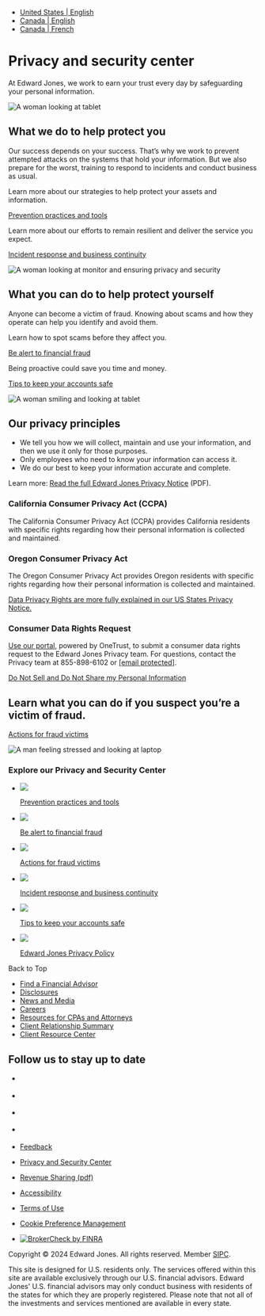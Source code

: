 * [United States | English](https://www.edwardjones.com/us-en/privacy)
* [Canada | English](https://www.edwardjones.ca/ca-en)
* [Canada | French](https://www.edwardjones.ca/ca-fr)

Privacy and security center
===========================

At Edward Jones, we work to earn your trust every day by safeguarding your personal information.

  ![ A woman looking at tablet
](/sites/default/files/styles/secondary_hero_desktop_image/public/acquiadam/2023-09/iStock-1386923772-1810x1110.jpg.webp?itok=EXDWTOA2)

What we do to help protect you
------------------------------

Our success depends on your success. That’s why we work to prevent attempted attacks on the systems that hold your information. But we also prepare for the worst, training to respond to incidents and conduct business as usual.

Learn more about our strategies to help protect your assets and information.

[Prevention practices and tools](https://www.edwardjones.com/us-en/prevention "Prevention practices and tools")

Learn more about our efforts to remain resilient and deliver the service you expect.

[Incident response and business continuity](https://www.edwardjones.com/us-en/incident-response "Incident response and business continuity")

![A woman looking at monitor and ensuring privacy and security](/sites/default/files/styles/webp_convert/public/acquiadam/2023-09/iStock-808157346-1810x1110.jpg.webp?itok=2z_hvFHB)

What you can do to help protect yourself
----------------------------------------

Anyone can become a victim of fraud. Knowing about scams and how they operate can help you identify and avoid them.

Learn how to spot scams before they affect you.

[Be alert to financial fraud](https://www.edwardjones.com/us-en/market-news-insights/investor-education/fraud/how-protect-yourself-fraud "Be alert to financial fraud")

Being proactive could save you time and money.

[Tips to keep your accounts safe](https://www.edwardjones.com/us-en/market-news-insights/investor-education/fraud/tips-keep-account-safe "Tips to keep your accounts safe")

![A woman smiling and looking at tablet](/sites/default/files/styles/webp_convert/public/acquiadam/2023-09/iStock-1495599720-1810x1110.jpg.webp?itok=jkSi54Sz)

Our privacy principles
----------------------

* We tell you how we will collect, maintain and use your information, and then we use it only for those purposes.
* Only employees who need to know your information can access it.
* We do our best to keep your information accurate and complete.

Learn more: [Read the full Edward Jones Privacy Notice](https://www.edwardjones.com/sites/default/files/acquiadam/2023-03/privacy-notice.pdf "Edward Jones Privacy Policy PDF") (PDF).

### California Consumer Privacy Act (CCPA)

The California Consumer Privacy Act (CCPA) provides California residents with specific rights regarding how their personal information is collected and maintained. 

### Oregon Consumer Privacy Act

The Oregon Consumer Privacy Act provides Oregon residents with specific rights regarding how their personal information is collected and maintained.

[Data Privacy Rights are more fully explained in our US States Privacy Notice.](https://www.edwardjones.com/us-en/privacy/us-state-privacy-notice)

### Consumer Data Rights Request

[Use our portal](https://privacyportal.onetrust.com/webform/72962654-4344-4857-b8ef-0b74022632d7/cd516469-d0ab-4ee6-812c-631a7b239556), powered by OneTrust, to submit a consumer data rights request to the Edward Jones Privacy team. For questions, contact the Privacy team at 855-898-6102 or [\[email protected\]](https://www.edwardjones.com/cdn-cgi/l/email-protection).

[Do Not Sell and Do Not Share my Personal Information](https://www.edwardjones.com/cookie-management "Do Not Sell and Do Not Share my Personal Information")

Learn what you can do if you suspect you’re a victim of fraud.
--------------------------------------------------------------

[Actions for fraud victims](https://www.edwardjones.com/us-en/market-news-insights/investor-education/fraud/resources)

![ A man feeling stressed and looking at laptop
](/sites/default/files/styles/panels_image/public/acquiadam/2023-09/iStock-1362328463-1810x1110.jpg.webp?itok=KyBYPygm)

### Explore our Privacy and Security Center

* ![](/sites/default/files/styles/teaser_image_small/public/acquiadam/2023-09/iStock-845931492-1810x1110.jpg.webp?itok=IaBe8Pne)
    
    [Prevention practices and tools](https://www.edwardjones.com/us-en/prevention)
    
* ![](/sites/default/files/styles/teaser_image_small/public/acquiadam/2022-07/iStock-1276511535.jpg.webp?itok=TMyYHqgl)
    
    [Be alert to financial fraud](https://www.edwardjones.com/us-en/market-news-insights/investor-education/fraud/how-protect-yourself-fraud)
    
* ![](/sites/default/files/styles/teaser_image_small/public/acquiadam/2023-09/iStock-1362328463-1810x1110.jpg.webp?itok=2ofCj9lz)
    
    [Actions for fraud victims](https://www.edwardjones.com/us-en/market-news-insights/investor-education/fraud/resources)
    
* ![](/sites/default/files/styles/teaser_image_small/public/acquiadam/2023-09/iStock-1254060978-1810x1110.jpg.webp?itok=SGWWPS47)
    
    [Incident response and business continuity](https://www.edwardjones.com/us-en/incident-response)
    
* ![](/sites/default/files/styles/teaser_image_small/public/acquiadam/2023-09/iStock-1397371655-1810x1110.jpg.webp?itok=s5wSPMJL)
    
    [Tips to keep your accounts safe](https://www.edwardjones.com/us-en/market-news-insights/investor-education/fraud/tips-keep-account-safe)
    
* ![](/sites/default/files/styles/teaser_image_small/public/acquiadam/2022-07/iStock-1163901757.jpg.webp?itok=Xhm6ygwi)
    
    [Edward Jones Privacy Policy](https://www.edwardjones.com/us-en/privacy/online-privacy-policy)
    

Back to Top

* [Find a Financial Advisor](https://www.edwardjones.com/us-en/search/financial-advisor/results)
* [Disclosures](https://www.edwardjones.com/us-en/disclosures)
* [News and Media](https://www.edwardjones.com/us-en/why-edward-jones/news-media)
* [Careers](https://careers.edwardjones.com/?codes=EDWARD_JONES_WEBSITE&utm_source=EDWARD_JONES_WEBSITE)
* [Resources for CPAs and Attorneys](https://www.edwardjones.com/us-en/cpa-attorney-resources)
* [Client Relationship Summary](https://www.edwardjones.com/us-en/disclosures/best-interest-relationship-summary)
* [Client Resource Center](https://www.edwardjones.com/us-en/client-resource-center)

Follow us to stay up to date
----------------------------

* [](https://www.facebook.com/edwardjones)
* [](https://twitter.com/edwardjones)
* [](https://www.linkedin.com/company/edward-jones/)
* [](https://www.youtube.com/user/EdwardJonesVideo)

* [Feedback](https://www.edwardjones.com/us-en/contact-us)
* [Privacy and Security Center](https://www.edwardjones.com/us-en/privacy)
* [Revenue Sharing (pdf)](https://www.edwardjones.com/us-en/media/2526)
* [Accessibility](https://www.edwardjones.com/us-en/accessibility)
* [Terms of Use](https://www.edwardjones.com/us-en/terms)
* [Cookie Preference Management](https://www.edwardjones.com/cookie-management)

* [![BrokerCheck by FINRA](/sites/default/files/acquiadam/2020-09/brokercheck-by-finra-vector-logo%202%402x.png)](https://brokercheck.finra.org/)

Copyright © 2024 Edward Jones. All rights reserved. Member [SIPC](https://www.sipc.org/). 

This site is designed for U.S. residents only. The services offered within this site are available exclusively through our U.S. financial advisors. Edward Jones' U.S. financial advisors may only conduct business with residents of the states for which they are properly registered. Please note that not all of the investments and services mentioned are available in every state.